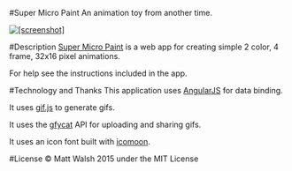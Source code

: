 #Super Micro Paint
An animation toy from another time. 

[![\[screenshot\]](https://cloud.githubusercontent.com/assets/6074785/7672402/9adb79b8-fcbf-11e4-9684-d22bbed6ffbd.png)](http://walsh9.github.io/super-micro-paint)

#Description
[Super Micro Paint](http://walsh9.github.io/super-micro-paint) is a web app for creating simple 2 color, 4 frame, 32x16 pixel animations. 

For help see the instructions included in the app.

#Technology and Thanks
This application uses [AngularJS](https://angularjs.org) for data binding.

It uses [gif.js](https://jnordberg.github.io/gif.js/) to generate gifs.

It uses the [gfycat](http://gfycat.com) API for uploading and sharing gifs.

It uses an icon font built with [icomoon](https://icomoon.io).

#License
© Matt Walsh 2015 under the MIT License